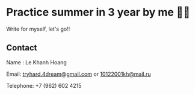 # Practice summer in 3 year by me 🫡🫡

Write for myself, let's go!!


## Contact
Name : Le Khanh Hoang

Email: tryhard.4dream@gmail.com or 10122001kh@mail.ru

Telephone: +7 (962) 602 4215

 